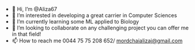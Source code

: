 - 👋 Hi, I’m @Aliza67
- 👀 I’m interested in developing a great carrier in Computer Sciences
- 🌱 I’m currently learning some ML applied to Biology
- 💞️ I’m looking to collaborate on any challenging project you can offer me in that field!
- 📫 How to reach me 0044 75 75 208 652/ mordchaializaj@gmail.com

<!---
Aliza67/Aliza67 is a ✨ special ✨ repository because its `README.md` (this file) appears on your GitHub profile.
You can click the Preview link to take a look at your changes.
--->
